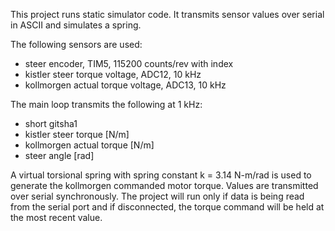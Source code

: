 This project runs static simulator code. It transmits sensor values over serial
in ASCII and simulates a spring.

The following sensors are used:
 - steer encoder, TIM5, 115200 counts/rev with index
 - kistler steer torque voltage, ADC12, 10 kHz
 - kollmorgen actual torque voltage, ADC13, 10 kHz

The main loop transmits the following at 1 kHz:
 - short gitsha1
 - kistler steer torque [N/m]
 - kollmorgen actual torque [N/m]
 - steer angle [rad]

A virtual torsional spring with spring constant k = 3.14 N-m/rad is used to
generate the kollmorgen commanded motor torque. Values are transmitted over
serial synchronously. The project will run only if data is being read from the
serial port and if disconnected, the torque command will be held at the most
recent value.
